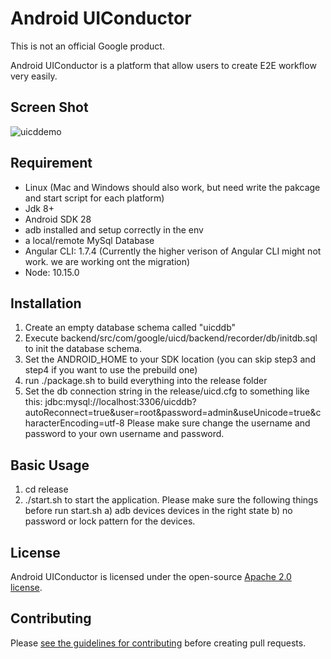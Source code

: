 # Android UIConductor

This is not an official Google product.

Android UIConductor is a platform that allow users to create E2E workflow very easily.

## Screen Shot
![uicddemo](https://user-images.githubusercontent.com/2557786/52313064-ef029080-2961-11e9-9e69-1e770b85b614.gif)


## Requirement
- Linux (Mac and Windows should also work, but need write the pakcage and start script for each platform)
- Jdk 8+
- Android SDK 28
- adb installed and setup correctly in the env
- a local/remote MySql Database
- Angular CLI: 1.7.4 (Currently the higher verison of Angular CLI might not work. we are working ont the migration)
- Node: 10.15.0


## Installation
1. Create an empty database schema called "uicddb"
2. Execute backend/src/com/google/uicd/backend/recorder/db/initdb.sql to init the database schema.
3. Set the ANDROID_HOME to your SDK location   (you can skip step3 and step4 if you want to use the prebuild one)
4. run ./package.sh to build everything into the release folder
5. Set the db connection string in the release/uicd.cfg to something like this:
   jdbc:mysql://localhost:3306/uicddb?autoReconnect=true&user=root&password=admin&useUnicode=true&characterEncoding=utf-8
   Please make sure change the username and password to your own username and password.


## Basic Usage
1. cd release
2. ./start.sh to start the application.
Please make sure the following things before run start.sh
  a) adb devices devices in the right state
  b) no password or lock pattern for the devices.

## License

Android UIConductor is licensed under the open-source [Apache 2.0 license](LICENSE).

## Contributing

Please [see the guidelines for contributing](CONTRIBUTING.md) before creating
pull requests.
